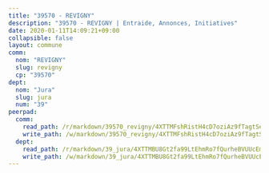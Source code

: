 ```yaml
---
title: "39570 - REVIGNY"
description: "39570 - REVIGNY | Entraide, Annonces, Initiatives"
date: 2020-01-11T14:09:21+09:00
collapsible: false
layout: commune
comm:
  nom: "REVIGNY"
  slug: revigny
  cp: "39570"
dept:
  nom: "Jura"
  slug: jura
  num: "39"
peerpad:
  comm:
    read_path: /r/markdown/39570_revigny/4XTTMFshRistH4cD7oziAz9fTagtSe6jw9ti4E1HRY1rXTZqH
    write_path: /w/markdown/39570_revigny/4XTTMFshRistH4cD7oziAz9fTagtSe6jw9ti4E1HRY1rXTZqH-K3TgUjWTNHfSSAvpTrDnaJ1peQm2YNN2bSddFNgWjA7Rvj45hdCdLG7GBC32ZtPNiNKTPqWKgj2SjDfW338N43jg1kh9io5XkUBETg3jm6DrGqNuXup5BxL4B9gKgaTSfeJjCQY7
  dept:
    read_path: /r/markdown/39_jura/4XTTMBU8Gt2fa99LtEhmRo7fQurheBVUUcEmcUcrj82YN8mg7
    write_path: /w/markdown/39_jura/4XTTMBU8Gt2fa99LtEhmRo7fQurheBVUUcEmcUcrj82YN8mg7-K3TgTcNZmu4vnNMaCfgcL8UVTLrMMzc995tkrcbQnJrz2QJUTFFzY77q7ECMK21XeFnonjpMWqFzgVngXjdq8HzYe3HRbuYXbvX8ofWBv48UvWuvbrbp8aQGQQcfezWASxj7orH1
---
```


